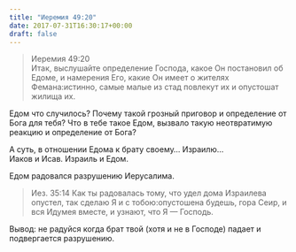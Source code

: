 ```yaml
---
title: "Иеремия 49:20"
date: 2017-07-31T16:30:17+00:00
draft: false
---
```


> Иеремия 49:20  
> Итак, выслушайте определение Господа, какое Он постановил об Едоме, и намерения Его, какие Он имеет о жителях Фемана:истинно, самые малые из стад повлекут их и опустошат жилища их.

  
Едом что случилось? Почему такой грозный приговор и определение от Бога для тебя? Что в тебе такое Едом, вызвало такую неотвратимую реакцию и определение от Бога? 

  
А суть, в отношении Едома к брату своему&#8230; Израилю&#8230;  
Иаков и Исав. Израиль и Едом. 

  
Едом радовался разрушению Иерусалима. 

> Иез. 35:14 Как ты радовалась тому, что удел дома Израилева опустел, так сделаю Я и с тобою:опустошена будешь, гора Сеир, и вся Идумея вместе, и узнают, что Я — Господь.

  
Вывод: не радуйся когда брат твой (хотя и не в Господе) падает и подвергается разрушению.